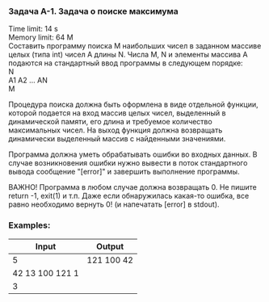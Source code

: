 ### Задача A-1. Задача о поиске максимума

Time limit:	14 s  
Memory limit:	64 M  
Составить программу поиска M наибольших чисел в заданном массиве целых (типа int) чисел A длины N. 
Числа M, N и элементы массива A подаются на стандартный ввод программы в следующем порядке:  
N  
A1 A2 ... AN  
M  

Процедура поиска должна быть оформлена в виде отдельной функции, которой подается на вход массив целых чисел, выделенный в динамической памяти, его длина и требуемое количество максимальных чисел. На выход функция должна возвращать динамически выделенный массив с найденными значениями.

Программа должна уметь обрабатывать ошибки во входных данных. В случае возникновения ошибки нужно вывести в поток стандартного вывода сообщение "[error]" и завершить выполнение программы. 

ВАЖНО! Программа в любом случае должна возвращать 0. Не пишите return -1, exit(1) и т.п. Даже если обнаружилась какая-то ошибка, все равно необходимо вернуть 0! (и напечатать [error] в stdout).

### Examples:

| Input |	Output |
|-------|----------|
| 5 | 121 100 42 |
| 42 13 100 121 1 | |
| 3 | |
